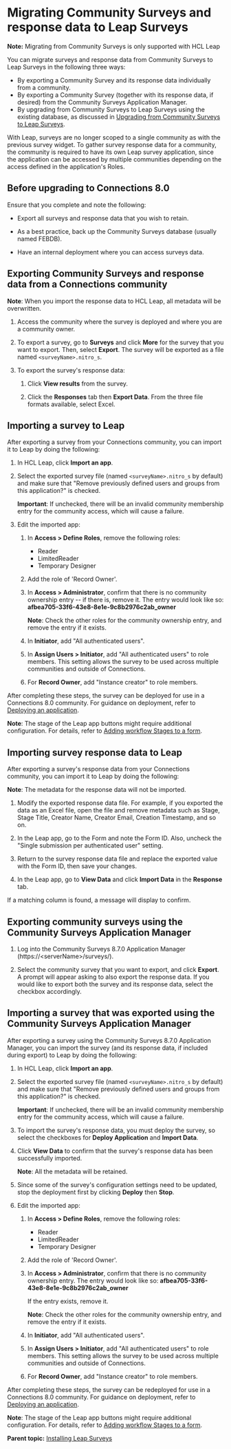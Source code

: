 # Migrating Community Surveys and response data to Leap Surveys

**Note:** Migrating from Community Surveys is only supported with HCL Leap

You can migrate surveys and response data from Community Surveys to Leap Surveys in the following three ways:

-   By exporting a Community Survey and its response data individually from a community.
-   By exporting a Community Survey (together with its response data, if desired) from the Community Surveys Application Manager.
-   By upgrading from Community Surveys to Leap Surveys using the existing database, as discussed in [Upgrading from Community Surveys to Leap Surveys](leap_upgrade.md).

With Leap, surveys are no longer scoped to a single community as with the previous survey widget. To gather survey response data for a community, the community is required to have its own Leap survey application, since the application can be accessed by multiple communities depending on the access defined in the application's Roles.

## Before upgrading to Connections 8.0

Ensure that you complete and note the following:

-  Export all surveys and response data that you wish to retain.

-  As a best practice, back up the Community Surveys database (usually named FEBDB).

-  Have an internal deployment where you can access surveys data.

## Exporting Community Surveys and response data from a Connections community

**Note**: When you import the response data to HCL Leap, all metadata will be overwritten.

1.  Access the community where the survey is deployed and where you are a community owner.

2.  To export a survey, go to **Surveys** and click **More** for the survey that you want to export. Then, select **Export**. The survey will be exported as a file named `<surveyName>.nitro_s`.

3.  To export the survey's response data:

    1.  Click **View results** from the survey.
    
    2.  Click the **Responses** tab then **Export Data**. From the three file formats available, select Excel.

## Importing a survey to Leap

After exporting a survey from your Connections community, you can import it to Leap by doing the following:

1.  In HCL Leap, click **Import an app**.

2.  Select the exported survey file (named `<surveyName>.nitro_s` by default) and make sure that "Remove previously defined users and groups from this application?" is checked.

    **Important**: If unchecked, there will be an invalid community membership entry for the community access, which will cause a failure.

3.  Edit the imported app:

    1.  In **Access > Define Roles**, remove the following roles:
    
        -   Reader
        -   LimitedReader
        -   Temporary Designer

    2.  Add the role of 'Record Owner'.

    3.  In **Access > Administrator**, confirm that there is no community ownership entry -- if there is, remove it. The entry would look like so: **afbea705-33f6-43e8-8e1e-9c8b2976c2ab_owner**

        **Note**: Check the other roles for the community ownership entry, and remove the entry if it exists.

    4.  In **Initiator**, add "All authenticated users".

    5.  In **Assign Users > Initiator**, add "All authenticated users" to role members. This setting allows the survey to be used across multiple communities and outside of Connections.

    6.  For **Record Owner**, add "Instance creator" to role members.

After completing these steps, the survey can be deployed for use in a Connections 8.0 community. For guidance on deployment, refer to [Deploying an application](https://help.hcltechsw.com/Leap/9.3.1/cr_deploying_an_application.html).

**Note**: The stage of the Leap app buttons might require additional configuration. For details, refer to [Adding workflow Stages to a form](https://help.hcltechsw.com/Leap/9.3.1/tut_roles_and_stages_module2.html?hl=stages).

## Importing survey response data to Leap

After exporting a survey's response data from your Connections community, you can import it to Leap by doing the following:

**Note**: The metadata for the response data will not be imported.

1.  Modify the exported response data file. For example, if you exported the data as an Excel file, open the file and remove metadata such as Stage, Stage Title, Creator Name, Creator Email, Creation Timestamp, and so on.

2.  In the Leap app, go to the Form and note the Form ID. Also, uncheck the "Single submission per authenticated user" setting.

3.  Return to the survey response data file and replace the exported value with the Form ID, then save your changes.

4.  In the Leap app, go to **View Data** and click **Import Data** in the **Response** tab.

If a matching column is found, a message will display to confirm.

## Exporting community surveys using the Community Surveys Application Manager

1.  Log into the Community Surveys 8.7.0 Application Manager (https://<serverName\>/surveys/).

2.  Select the community survey that you want to export, and click **Export**. A prompt will appear asking to also export the response data. If you would like to export both the survey and its response data, select the checkbox accordingly.

## Importing a survey that was exported using the Community Surveys Application Manager

After exporting a survey using the Community Surveys 8.7.0 Application Manager, you can import the survey (and its response data, if included during export) to Leap by doing the following:

1.  In HCL Leap, click **Import an app**.

2.  Select the exported survey file (named `<surveyName>.nitro_s` by default) and make sure that "Remove previously defined users and groups from this application?" is checked.

    **Important**: If unchecked, there will be an invalid community membership entry for the community access, which will cause a failure.

3.  To import the survey's response data, you must deploy the survey, so select the checkboxes for **Deploy Application** and **Import Data**.

4.  Click **View Data** to confirm that the survey's response data has been successfully imported.

    **Note**: All the metadata will be retained.

5.  Since some of the survey's configuration settings need to be updated, stop the deployment first by clicking **Deploy** then **Stop**.

6.  Edit the imported app:

    1.  In **Access > Define Roles**, remove the following roles:
    
        -   Reader        
        -   LimitedReader
        -   Temporary Designer

    2.  Add the role of 'Record Owner'.

    3.  In **Access > Administrator**, confirm that there is no community ownership entry. The entry would look like so: **afbea705-33f6-43e8-8e1e-9c8b2976c2ab_owner**

        If the entry exists, remove it.

        **Note**: Check the other roles for the community ownership entry, and remove the entry if it exists.

    4.  In **Initiator**, add "All authenticated users".

    5.  In **Assign Users > Initiator**, add "All authenticated users" to role members. This setting allows the survey to be used across multiple communities and outside of Connections.

    6.  For **Record Owner**, add "Instance creator" to role members.

After completing these steps, the survey can be redeployed for use in a Connections 8.0 community. For guidance on deployment, refer to [Deploying an application](https://help.hcltechsw.com/Leap/9.3.1/cr_deploying_an_application.html).

**Note**: The stage of the Leap app buttons might require additional configuration. For details, refer to [Adding workflow Stages to a form](https://help.hcltechsw.com/Leap/9.3.1/tut_roles_and_stages_module2.html?hl=stages).


**Parent topic:** [Installing Leap Surveys](../install/leap_surveys.md)